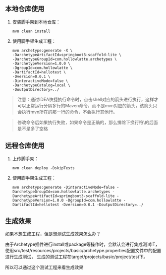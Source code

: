 ## 本地仓库使用

1. 安装脚手架到本地仓库：
    ```shell
    mvn clean install
    ```

2. 使用脚手架生成工程：
    ```shell
    mvn archetype:generate -X \
   -DarchetypeArtifactId=springboot3-scaffold-lite \
   -DarchetypeGroupId=com.hollowlatte.archetypes \
   -DarchetypeVersion=1.0.0 \
   -DgroupId=com.hollowlatte \
   -DartifactId=hellotest \
   -Dversion=0.0.1 \
   -DinteractiveMode=false \
   -DarchetypeCatalog=local \
   -DoutputDirectory=../
    ```

> 注意：通过IDEA快捷执行命令时，点击shell对应的箭头进行执行，这样才可以正常运行分隔多行的Maven命令，而不是mvn对应的箭头，该箭头只会执行mvn所在的那一行的命令，不会执行其他行。

> 修改命令后如果执行失败，如果命令是正确的，那么排除下换行符\的后面是不是多了空格

## 远程仓库使用

1. 上传脚手架：
   ```shell
   mvn clean deploy -DskipTests
   ```

2. 使用脚手架生成工程：
   ```shell
   mvn archetype:generate -DinteractiveMode=false -DarchetypeGroupId=com.hollowlatte.archetypes -DarchetypeArtifactId=springboot3-scaffold-lite -DarchetypeVersion=1.0.0 -DgroupId=com.hollowlatte -DartifactId=hellotest -Dversion=0.0.1 -DoutputDirectory=../
   ```

## 生成效果

如果不想生成工程，但是想测试生成效果怎么办？

由于Archetype插件进行install或package等操作时，会默认会进行集成测试IT，使用src/test/resources/projects/basic/archetype.properties配置文件中的配置进行生成测试，
生成的测试工程在target/projects/basic/project/test下。

所以可以通过这个测试工程来看生成效果